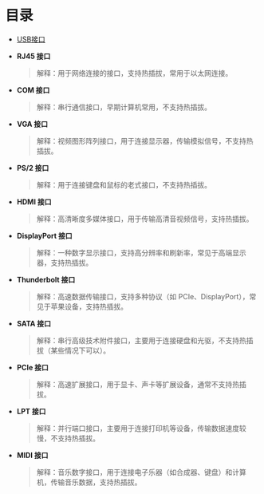 # 目录

- [USB接口](USB.md)

- **RJ45 接口**  
  > 解释：用于网络连接的接口，支持热插拔，常用于以太网连接。

- **COM 接口**  
  > 解释：串行通信接口，早期计算机常用，不支持热插拔。

- **VGA 接口**  
  > 解释：视频图形阵列接口，用于连接显示器，传输模拟信号，不支持热插拔。

- **PS/2 接口**  
  > 解释：用于连接键盘和鼠标的老式接口，不支持热插拔。

- **HDMI 接口**  
  > 解释：高清晰度多媒体接口，用于传输高清音视频信号，支持热插拔。

- **DisplayPort 接口**  
  > 解释：一种数字显示接口，支持高分辨率和刷新率，常见于高端显示器，支持热插拔。

- **Thunderbolt 接口**  
  > 解释：高速数据传输接口，支持多种协议（如 PCIe、DisplayPort），常见于苹果设备，支持热插拔。

- **SATA 接口**  
  > 解释：串行高级技术附件接口，主要用于连接硬盘和光驱，不支持热插拔（某些情况下可以）。

- **PCIe 接口**  
  > 解释：高速扩展接口，用于显卡、声卡等扩展设备，通常不支持热插拔。
  
- **LPT 接口**  
  > 解释：并行端口接口，主要用于连接打印机等设备，传输数据速度较慢，不支持热插拔。

- **MIDI 接口**  
  > 解释：音乐数字接口，用于连接电子乐器（如合成器、键盘）和计算机，传输音乐数据，支持热插拔。
